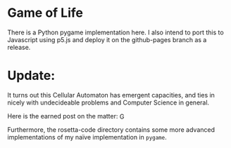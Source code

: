# Game of Life

There is a Python pygame implementation here. I also intend to port this to Javascript using p5.js and deploy it on the github-pages branch as a release.

# Update:

It turns out this Cellular Automaton has emergent capacities, and ties in nicely with undecideable problems and Computer Science in general.

Here is the earned post on the matter: <a href="https://abaj.ai/projects/csp/game-of-life"><img src="https://abaj.ai/abs_hsv.svg" alt="Game of Life" style="vertical-align: text-bottom; width: 16px; height: auto;"></a>

Furthermore, the rosetta-code directory contains some more advanced implementations of my naïve implementation in `pygame`.
